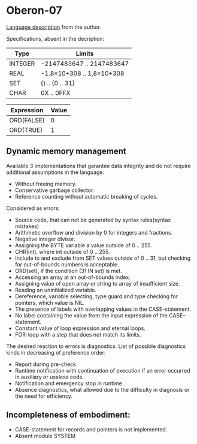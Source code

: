 Oberon-07
===========

[Language description](https://www.inf.ethz.ch/personal/wirth/Oberon/Oberon07.Report.pdf)
from the author.

Specifications, absent in the decription:

| Type     |  Limits                     |
|----------|-----------------------------|
| INTEGER  | -2147483647  .. 2147483647  |
| REAL     | -1.8×10+308 .. 1,8×10+308   |
| SET      | \{} .. \{0 .. 31}           |
| CHAR     | 0X .. 0FFX                  |

| Expression | Value
|------------|------
| ORD(FALSE) | 0
| ORD(TRUE)  | 1

## Dynamic memory management

Available 3 implementations that garantee data integrity and do not require additional assumptions
in the language:

 * Without freeing memory.
 * Conservative garbage collector.
 * Reference counting without automatic breaking of cycles.

Considered as errors:

 * Source code, that can not be generated by syntax rules(syntax mistakes)
 * Arithmetic overflow and division by 0 for integers and fractions.
 * Negative integer divisor.
 * Assigning the BYTE variable a value outside of 0 .. 255.
 * CHR(int), where int outside of 0 .. 255.
 * Include to and exclude from SET values outside of 0 .. 31,
   but checking for out-of-bounds numbers is acceptable.
 * ORD(set), if the condition (31 IN set) is met.
 * Accessing an array at an out-of-bounds index.
 * Assigning value ​​of open array or string to array of insufficient size.
 * Reading an uninitialized variable.
 * Dereference, variable selecting, type guard and type checking for pointers, which value is NIL.
 * The presence of labels with overlapping values in the CASE-statement.
 * No label containing the value from the input expression of the CASE-statement.
 * Constant value of loop expression and eternal loops.
 * FOR-loop with a step that does not match its limits.

The desired reaction to errors is diagnostics.
List of possible diagnostics kinds in decreasing of preference order:

 * Report during pre-check.
 * Runtime notification with continuation of execution if an error occurred in auxiliary
   or useless code.
 * Notification and emergency stop in runtime.
 * Absence diagnostics, what allowed due to the difficulty in diagnosis or the need for efficiency.

## Incompleteness of embodiment:
 * CASE-statement for records and pointers is not implemented.
 * Absent module SYSTEM
